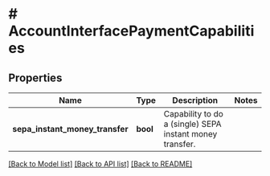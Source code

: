 # # AccountInterfacePaymentCapabilities

## Properties

Name | Type | Description | Notes
------------ | ------------- | ------------- | -------------
**sepa_instant_money_transfer** | **bool** | Capability to do a (single) SEPA instant money transfer. |

[[Back to Model list]](../../README.md#models) [[Back to API list]](../../README.md#endpoints) [[Back to README]](../../README.md)
